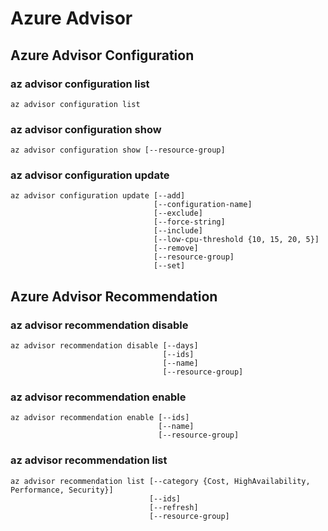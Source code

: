 # Azure Advisor

## Azure Advisor Configuration

### az advisor configuration list
```
az advisor configuration list
```

### az advisor configuration show
```
az advisor configuration show [--resource-group]
```

### az advisor configuration update
```
az advisor configuration update [--add]
                                [--configuration-name]
                                [--exclude]
                                [--force-string]
                                [--include]
                                [--low-cpu-threshold {10, 15, 20, 5}]
                                [--remove]
                                [--resource-group]
                                [--set]
```

## Azure Advisor Recommendation

### az advisor recommendation disable
```
az advisor recommendation disable [--days]
                                  [--ids]
                                  [--name]
                                  [--resource-group]
```

### az advisor recommendation enable
```
az advisor recommendation enable [--ids]
                                 [--name]
                                 [--resource-group]
```

### az advisor recommendation list
```
az advisor recommendation list [--category {Cost, HighAvailability, Performance, Security}]
                               [--ids]
                               [--refresh]
                               [--resource-group]
```


                               
